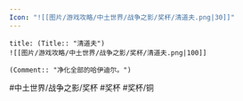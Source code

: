 ```yaml
---
Icon: "![[图片/游戏攻略/中土世界/战争之影/奖杯/清道夫.png|30]]"
---
```

```ad-common-bronze-trophy
title: (Title:: "清道夫")
![[图片/游戏攻略/中土世界/战争之影/奖杯/清道夫.png|100]]

(Comment:: "净化全部的哈伊迪尔。")
```

#中土世界/战争之影/奖杯 #奖杯 #奖杯/铜
